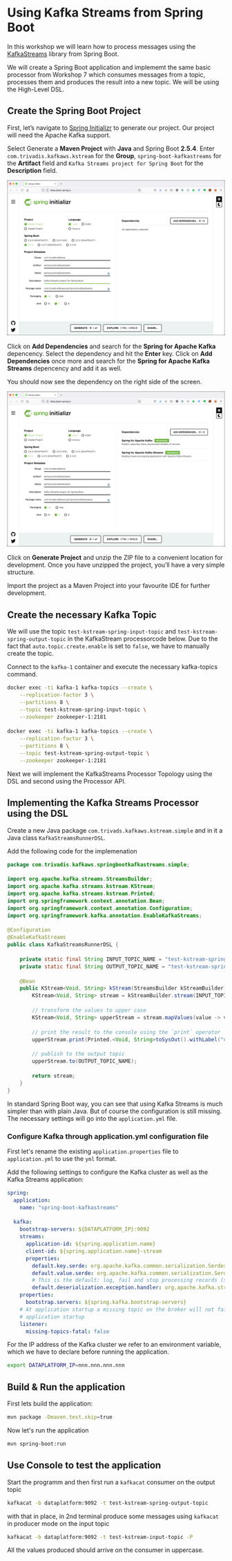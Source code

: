 # Using Kafka Streams from Spring Boot

In this workshop we will learn how to process messages using the [KafkaStreams](https://kafka.apache.org/documentation/streams/) library from Spring Boot. 

We will create a Spring Boot application and implememt the same basic processor from Workshop 7 which consumes messages from a topic, processes them and produces the result into a new topic. We will be using the High-Level DSL.

## Create the Spring Boot Project

First, let’s navigate to [Spring Initializr](https://start.spring.io/) to generate our project. Our project will need the Apache Kafka support. 

Select Generate a **Maven Project** with **Java** and Spring Boot **2.5.4**. Enter `com.trivadis.kafkaws.kstream` for the **Group**, `spring-boot-kafkastreams` for the **Artifact** field and `Kafka Streams project for Spring Boot` for the **Description** field. 

![Alt Image Text](./images/spring-initializr.png "Spring Initializr")

Click on **Add Dependencies** and search for the  **Spring for Apache Kafka** depencency. Select the dependency and hit the **Enter** key. Click on **Add Dependencies** once more and search for the  **Spring for Apache Kafka Streams** depencency and add it as well. 

You should now see the dependency on the right side of the screen.

![Alt Image Text](./images/spring-initializr-with-kafka-dep.png "Spring Initializr")

Click on **Generate Project** and unzip the ZIP file to a convenient location for development. Once you have unzipped the project, you’ll have a very simple structure. 

Import the project as a Maven Project into your favourite IDE for further development. 

## Create the necessary Kafka Topic 

We will use the topic `test-kstream-spring-input-topic` and `test-kstream-spring-output-topic` in the KafkaStream processorcode below. Due to the fact that `auto.topic.create.enable` is set to `false`, we have to manually create the topic. 

Connect to the `kafka-1` container and execute the necessary kafka-topics command. 

```bash
docker exec -ti kafka-1 kafka-topics --create \
    --replication-factor 3 \
    --partitions 8 \
    --topic test-kstream-spring-input-topic \
    --zookeeper zookeeper-1:2181
    
docker exec -ti kafka-1 kafka-topics --create \
    --replication-factor 3 \
    --partitions 8 \
    --topic test-kstream-spring-output-topic \
    --zookeeper zookeeper-1:2181
```

Next we will implement the KafkaStreams Processor Topology using the DSL and second using the Processor API.

## Implementing the Kafka Streams Processor using the DSL

Create a new Java package `com.trivads.kafkaws.kstream.simple` and in it a Java class `KafkaStreamsRunnerDSL`. 

Add the following code for the implemenation

```java
package com.trivadis.kafkaws.springbootkafkastreams.simple;

import org.apache.kafka.streams.StreamsBuilder;
import org.apache.kafka.streams.kstream.KStream;
import org.apache.kafka.streams.kstream.Printed;
import org.springframework.context.annotation.Bean;
import org.springframework.context.annotation.Configuration;
import org.springframework.kafka.annotation.EnableKafkaStreams;

@Configuration
@EnableKafkaStreams
public class KafkaStreamsRunnerDSL {

    private static final String INPUT_TOPIC_NAME = "test-kstream-spring-input-topic";
    private static final String OUTPUT_TOPIC_NAME = "test-kstream-spring-output-topic";

    @Bean
    public KStream<Void, String> kStream(StreamsBuilder kStreamBuilder) {
        KStream<Void, String> stream = kStreamBuilder.stream(INPUT_TOPIC_NAME);

        // transform the values to upper case
        KStream<Void, String> upperStream = stream.mapValues(value -> value.toUpperCase());

        // print the result to the console using the `print` operator
        upperStream.print(Printed.<Void, String>toSysOut().withLabel("upperValue"));

        // publish to the output topic
        upperStream.to(OUTPUT_TOPIC_NAME);

        return stream;
    }
}
```

In standard Spring Boot way, you can see that using Kafka Streams is much simpler than with plain Java. But of course the configuration is still missing. The necessary settings will go into the `application.yml` file.

### Configure Kafka through application.yml configuration file

First let's rename the existing `application.properties` file to `application.yml` to use the `yml` format. 

Add the following settings to configure the Kafka cluster as well as the Kafka Streams application:

```yml
spring:
  application:
    name: "spring-boot-kafkastreams"

  kafka:
    bootstrap-servers: ${DATAPLATFORM_IP}:9092
    streams:
      application-id: ${spring.application.name}
      client-id: ${spring.application.name}-stream
      properties:
        default.key.serde: org.apache.kafka.common.serialization.Serdes$VoidSerde
        default.value.serde: org.apache.kafka.common.serialization.Serdes$StringSerde
        # This is the default: log, fail and stop processing records (stop stream)
        default.deserialization.exception.handler: org.apache.kafka.streams.errors.LogAndFailExceptionHandler
    properties:
      bootstrap.servers: ${spring.kafka.bootstrap-servers}
    # At application startup a missing topic on the broker will not fail the
    # application startup
    listener:
      missing-topics-fatal: false
```

For the IP address of the Kafka cluster we refer to an environment variable, which we have to declare before running the application.

```bash
export DATAPLATFORM_IP=nnn.nnn.nnn.nnn
```

## Build & Run the application

First lets build the application:

```bash
mvn package -Dmaven.test.skip=true
```

Now let's run the application

```bash
mvn spring-boot:run
```

## Use Console to test the application

Start the programm and then first run a `kafkacat` consumer on the output topic

```bash
kafkacat -b dataplatform:9092 -t test-kstream-spring-output-topic
```

with that in place, in 2nd terminal produce some messages using `kafkacat` in producer mode on the input topic

```bash
kafkacat -b dataplatform:9092 -t test-kstream-input-topic -P
```

All the values produced should arrive on the consumer in uppercase.

